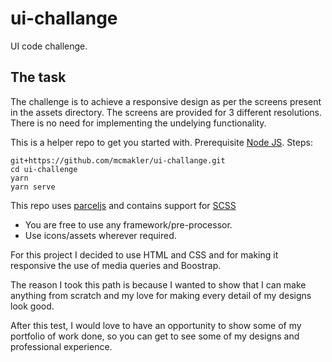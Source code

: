 # ui-challange
UI code challenge.

## The task
The challenge is to achieve a responsive design as per the screens present in the assets directory. The screens are provided for 3 different resolutions. There is no need for implementing the undelying functionality.

This is a helper repo to get you started with.
Prerequisite
[Node JS](https://nodejs.org/en/). 
Steps:
```
git+https://github.com/mcmakler/ui-challange.git
cd ui-challenge
yarn
yarn serve
```
This repo uses [parceljs](https://parceljs.org/) and contains support for [SCSS](https://sass-lang.com/)
- You are free to use any framework/pre-processor.
- Use icons/assets wherever required.



For this project I decided to use HTML and CSS and for making it responsive the use of media queries and 
Boostrap.

The reason I took this path is because I wanted to show that I can make anything from scratch and my love 
for making every detail of my designs look good.

After this test, I would love to have an opportunity to show some of my portfolio of work done, so you can get to 
see some of my designs and professional experience.